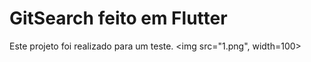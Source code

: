 # GitSearch feito em Flutter 
 Este projeto foi realizado para um teste.
 <img src="1.png", width=100>
